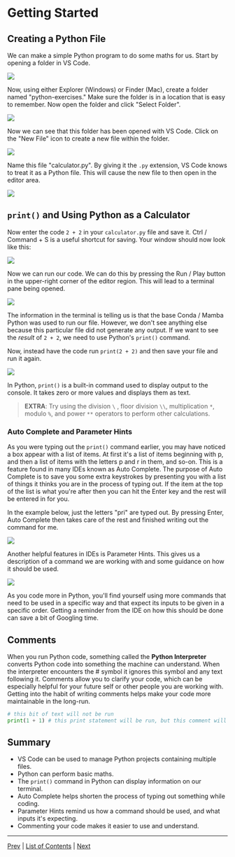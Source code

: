 # Getting Started

## Creating a Python File

We can make a simple Python program to do some maths for us. Start by opening a folder in VS Code.

![](./pictures/vscode-open-folder.png)

Now, using either Explorer (Windows) or Finder (Mac), create a folder named "python-exercises." Make sure the folder is in a location that is easy to remember. Now open the folder and click "Select Folder".

![](./pictures/create-python-folder.gif)

Now we can see that this folder has been opened with VS Code. Click on the "New File" icon to create a new file within the folder.

![](./pictures/create-file-vscode.png)

Name this file "calculator.py". By giving it the `.py` extension, VS Code knows to treat it as a Python file. This will cause the new file to then open in the editor area.

![](./pictures/make-calculator-file.gif)

## `print()` and Using Python as a Calculator

Now enter the code `2 + 2` in your `calculator.py` file and save it. Ctrl / Command + S is a useful shortcut for saving. Your window should now look like this:

![](./pictures/calculator-code.png)

Now we can run our code. We can do this by pressing the Run / Play button in the upper-right corner of the editor region. This will lead to a terminal pane being opened.

![](./pictures/running-calculator-code.gif)

The information in the terminal is telling us is that the base Conda / Mamba Python was used to run our file. However, we don't see anything else because this particular file did not generate any output. If we want to see the _result_ of `2 + 2`, we need to use Python's `print()` command.

Now, instead have the code run `print(2 + 2)` and then save your file and run it again.

![](./pictures/calculator-output.png)

In Python, `print()` is a built-in command used to display output to the console. It takes zero or more values and displays them as text.

> **EXTRA**: Try using the division `\` , floor division `\\`, multiplication `*`, modulo `%`, and power `**` operators to perform other calculations.

### Auto Complete and Parameter Hints

As you were typing out the `print()` command earlier, you may have noticed a box appear with a list of items. At first it's a list of items beginning with p, and then a list of items with the letters p and r in them, and so-on. This is a feature found in many IDEs known as Auto Complete. The purpose of Auto Complete is to save you some extra keystrokes by presenting you with a list of things it thinks you are in the process of typing out. If the item at the top of the list is what you're after then you can hit the Enter key and the rest will be entered in for you.

In the example below, just the letters "pri" are typed out. By pressing Enter, Auto Complete then takes care of the rest and finished writing out the command for me.

![](./pictures/vscode-autocomplete.gif)

Another helpful features in IDEs is Parameter Hints. This gives us a description of a command we are working with and some guidance on how it should be used.

![](./pictures/parameter-hints.gif)

As you code more in Python, you'll find yourself using more commands that need to be used in a specific way and that expect its inputs to be given in a specific order. Getting a reminder from the IDE on how this should be done can save a bit of Googling time.

## Comments

When you run Python code, something called the **Python Interpreter** converts Python code into something the machine can understand. When the interpreter encounters the # symbol it ignores this symbol and any text following it. Comments allow you to clarify your code, which can be especially helpful for your future self or other people you are working with. Getting into the habit of writing comments helps make your code more maintainable in the long-run.

```python
# this bit of text will not be run
print(1 + 1) # this print statement will be run, but this comment will not
```

## Summary

- VS Code can be used to manage Python projects containing multiple files.
- Python can perform basic maths.
- The `print()` command in Python can display information on our terminal.
- Auto Complete helps shorten the process of typing out something while coding.
- Parameter Hints remind us how a command should be used, and what inputs it's expecting.
- Commenting your code makes it easier to use and understand.

---
[Prev](introduction.md) | [List of Contents](README.md) | [Next](variables.md)